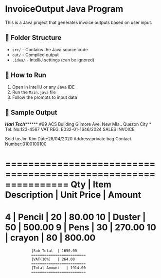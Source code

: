 # InvoiceOutput Java Program

This is a Java project that generates invoice outputs based on user input.

## 📁 Folder Structure

- `src/` - Contains the Java source code
- `out/` - Compiled output
- `.idea/` - IntelliJ settings (can be ignored)

## 🚀 How to Run

1. Open in IntelliJ or any Java IDE
2. Run the `Main.java` file
3. Follow the prompts to input data

## 🧪 Sample Output

*************************Hari Tech*******************************
#99 ACS Building Gilmore Ave. New Mla.. Quezon City * Tel. No:123-4567
		VAT REG. E032-01-1646/2024
			SALES INVOICE

Sold to:Jim Kim			Date:28/04/2020
Address:private bag			Contact Number:0100100100

===============================================================
Qty	| Item Description	| Unit Price	| Amount
===============================================================
4	| Pencil		| 20		| 80.00
10	| Duster		| 50		| 500.00
9	| Pens			| 30		| 270.00
10	| crayon		| 80		| 800.00
===============================================================
				|Sub Total	| 1650.00
				=========================
				|VAT(16%)	| 264.00
				=========================
				|Total Amount	| 1914.00
				=========================
